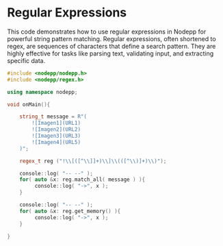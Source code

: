 # Regular Expressions

This code demonstrates how to use regular expressions in Nodepp for powerful string pattern matching. Regular expressions, often shortened to regex, are sequences of characters that define a search pattern. They are highly effective for tasks like parsing text, validating input, and extracting specific data.

```cpp
#include <nodepp/nodepp.h>
#include <nodepp/regex.h>

using namespace nodepp;

void onMain(){

    string_t message = R"(
        ![Imagen1](URL1)
        ![Imagen2](URL2)
        ![Imagen3](URL3)
        ![Imagen4](URL5)
    )";

    regex_t reg ("!\\[([^\\]]+)\\]\\(([^\\)]+)\\)");

    console::log( "-- --" );
    for( auto &x: reg.match_all( message ) ){
         console::log( "->", x );
    }

    console::log( "-- --" );
    for( auto &x: reg.get_memory() ){
         console::log( "->", x );
    }

}
```
